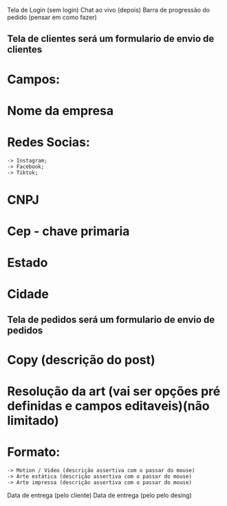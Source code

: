 Tela de Login (sem login)
Chat ao vivo (depois)
Barra de progressão do pedido (pensar em como fazer)
## Tela de clientes será um formulario de envio de clientes
# Campos:
# Nome da empresa
# Redes Socias:
    -> Instagram;
    -> Facebook;
    -> Tiktok;
# CNPJ
# Cep - chave primaria
# Estado
# Cidade




## Tela de pedidos será um formulario de envio de pedidos
# Copy (descrição do post)
# Resolução da art (vai ser opções pré definidas e campos editaveis)(não limitado)
# Formato:
    -> Motion / Video (descrição assertiva com o passar do mouse)
    -> Arte estática (descrição assertiva com o passar do mouse)
    -> Arte impressa (descrição assertiva com o passar do mouse)
 Data de entrega (pelo cliente)
 Data de entrega (pelo pelo desing)